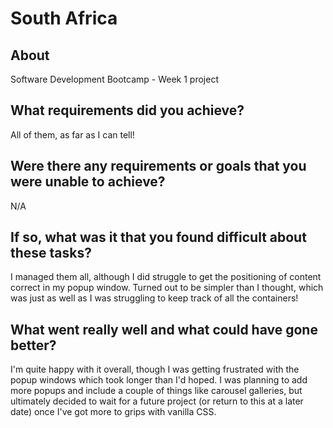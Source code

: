 # South Africa

## About

Software Development Bootcamp - Week 1 project

## What requirements did you achieve?

All of them, as far as I can tell!

## Were there any requirements or goals that you were unable to achieve?

N/A

## If so, what was it that you found difficult about these tasks?

I managed them all, although I did struggle to get the positioning of content correct in my popup window. Turned out to be simpler than I thought, which was just as well as I was struggling to keep track of all the containers!

## What went really well and what could have gone better?

I'm quite happy with it overall, though I was getting frustrated with the popup windows which took longer than I'd hoped. I was planning to add more popups and include a couple of things like carousel galleries, but ultimately decided to wait for a future project (or return to this at a later date) once I've got more to grips with vanilla CSS.
